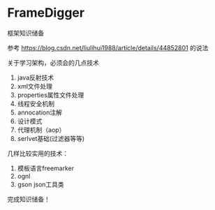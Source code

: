 # FrameDigger
框架知识储备


参考 https://blog.csdn.net/liulihui1988/article/details/44852801 的说法

关于学习架构，必须会的几点技术 
1. java反射技术 
2. xml文件处理 
3. properties属性文件处理 
4. 线程安全机制 
5. annocation注解 
6. 设计模式 
7. 代理机制（aop） 
8. serlvet基础(过滤器等等)

几样比较实用的技术： 
1. 模板语言freemarker 
2. ognl 
3. gson json工具类

完成知识储备！


